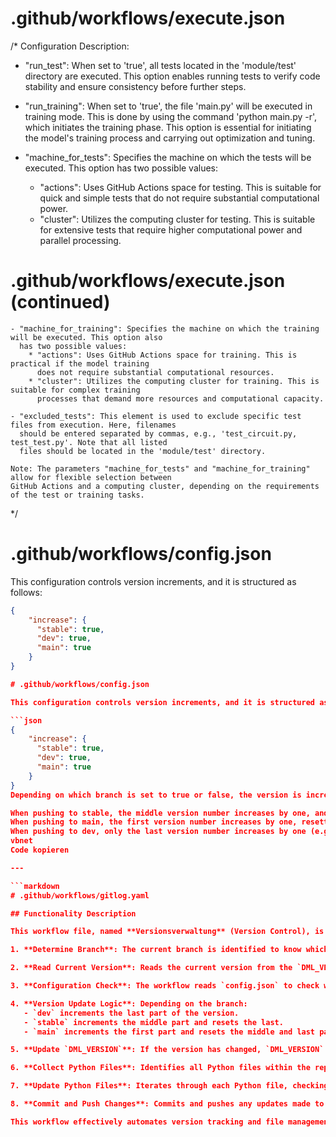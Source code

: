 # .github/workflows/execute.json

/* Configuration Description:

- "run_test": When set to 'true', all tests located in the 'module/test' directory are executed. 
  This option enables running tests to verify code stability and ensure consistency before further steps.

- "run_training": When set to 'true', the file 'main.py' will be executed in training mode. 
  This is done by using the command 'python main.py -r', which initiates the training phase.
  This option is essential for initiating the model's training process and carrying out optimization and tuning.

- "machine_for_tests": Specifies the machine on which the tests will be executed. This option has two
  possible values:
    * "actions": Uses GitHub Actions space for testing. This is suitable for quick and simple tests
      that do not require substantial computational power.
    * "cluster": Utilizes the computing cluster for testing. This is suitable for extensive tests 
      that require higher computational power and parallel processing.


# .github/workflows/execute.json (continued)

    - "machine_for_training": Specifies the machine on which the training will be executed. This option also
      has two possible values:
        * "actions": Uses GitHub Actions space for training. This is practical if the model training
          does not require substantial computational resources.
        * "cluster": Utilizes the computing cluster for training. This is suitable for complex training
          processes that demand more resources and computational capacity.

    - "excluded_tests": This element is used to exclude specific test files from execution. Here, filenames 
      should be entered separated by commas, e.g., 'test_circuit.py, test_test.py'. Note that all listed 
      files should be located in the 'module/test' directory.

    Note: The parameters "machine_for_tests" and "machine_for_training" allow for flexible selection between 
    GitHub Actions and a computing cluster, depending on the requirements of the test or training tasks.
*/


# .github/workflows/config.json

This configuration controls version increments, and it is structured as follows:

```json
{
    "increase": {
      "stable": true,
      "dev": true,
      "main": true
    }
}

# .github/workflows/config.json

This configuration controls version increments, and it is structured as follows:

```json
{
    "increase": {
      "stable": true,
      "dev": true,
      "main": true
    }
}
Depending on which branch is set to true or false, the version is incremented accordingly:

When pushing to stable, the middle version number increases by one, and the last digit resets to zero (e.g., 1.2.0).
When pushing to main, the first version number increases by one, resetting the other numbers to zero (e.g., 2.0.0).
When pushing to dev, only the last version number increases by one (e.g., 1.2.3).
vbnet
Code kopieren

---

```markdown
# .github/workflows/gitlog.yaml

## Functionality Description

This workflow file, named **Versionsverwaltung** (Version Control), is triggered upon a push to any of the `dev`, `stable`, or `main` branches. The steps it performs are as follows:

1. **Determine Branch**: The current branch is identified to know which version component (major, minor, or patch) should be incremented based on the branch's configuration.

2. **Read Current Version**: Reads the current version from the `DML_VERSION` variable to determine the base version.

3. **Configuration Check**: The workflow reads `config.json` to check which branches (`dev`, `stable`, `main`) are set to increment their respective parts of the version.

4. **Version Update Logic**: Depending on the branch:
   - `dev` increments the last part of the version.
   - `stable` increments the middle part and resets the last.
   - `main` increments the first part and resets the middle and last parts.

5. **Update `DML_VERSION`**: If the version has changed, `DML_VERSION` is updated with the new version, reflecting the latest increment based on the branch rules.

6. **Collect Python Files**: Identifies all Python files within the repository to prepare for potential updates to their version headers.

7. **Update Python Files**: Iterates through each Python file, checking for an existing version header. If a header is found, the workflow updates the version number. If no header exists, a new one is added at the top with details such as project name, version, author, and contact.

8. **Commit and Push Changes**: Commits and pushes any updates made to files back to the repository, finalizing the version control process.

This workflow effectively automates version tracking and file management across the different branches of the project.





